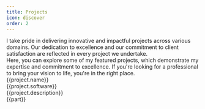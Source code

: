 ```yaml
---
title: Projects
icon: discover
order: 2
---
```


<div class="flex flex-column gap-4">
    <div>I take pride in delivering innovative and impactful projects across various domains. Our dedication to excellence and our commitment to client satisfaction are reflected in every project we undertake.</div>
    <div>Here, you can explore some of my featured projects, which demonstrate my expertise and commitment to excellence. If you're looking for a professional to bring your vision to life, you're in the right place.</div>
</div>

<div class="grid mt-4">
  <div class="surface-card shadow-1 m-2 p-2 flex flex-row" itemscope itemtype="https://schema.org/SoftwareApplication" v-for= "(project, index) in projects">
    <div class="col-6">
        <div class="text-md font-bold mt-4">
            <div itemprop="name">{{project.name}}</div> 
            <div class="text-xs mt-2" itemprop="operatingSystem">{{project.software}}</div>
        </div>
        <div class="mt-4">{{project.description}}</div>
        <div class="flex grid mt-4 p-2">
            <div v-for= "(part, i) in project.skills" class="mr-2 mb-2"> <Tag>{{part}}</Tag></div>
        </div>
    </div>
    <div class="col-6">
        <link itemprop="applicationCategory" :href="project.schema" />
        <a :href="project.link" target="_blank" class="w-full">
            <Image :src="project.img" class="" :alt="project.altText" width="100%"/>
        </a>
    </div>  
  </div>
</div>

<script setup lang="ts">
const projects= [
    {
        name: "Recipes",
        description: "Recipes - Social Network",
        skills: ["Javascript", "ES6", "Vue3", "Pinia","Vite","Axios","Express", "Responsive", "API integration", "MongoDB", "git", "EC2", "eslint", "prettier"],
        software: "Browser",
        schema: "https://schema.org/DeveloperApplication",
        link: "http://recipes-client.s3-website.ap-south-1.amazonaws.com/",
        img: "/img/projects/recepie.gif",
        class: "col-5",
        altText: "Recipes - Social Network | Recipes"
    },
    {
        name: "Tv maze",
        description: "TVmaze - Add TV information to your website or app.",
        skills: ["Javascript", "ES6", "VueJs", "Vuex","Vite","Axios","API integration", "Responsive", "API integration", "MongoDB", "git", "EC2", "eslint", "prettier"],
        software: "Browser",
        schema: "https://schema.org/DeveloperApplication",
        link: "https://heartstchr.github.io/tvmaze/",
        img: "/img/projects/tvmaze.gif",
        class: "col-5",
        altText: "TVmaze - Add TV information to your website or app. | Tv maze"
    },
    {
        name: "Catch That Bus",
        description: "Book Malaysia and Singapore Bus Ticket Online",
        skills: ["Javascript", "ES6", "VueJs", "Vuex","Vite","Axios","API integration", "Responsive", "ExpressJS", "MongoDB", "git", "EC2",  "eslint", "prettier"],
        software: "Browser",
        schema: "https://schema.org/DeveloperApplication",
        link: "https://m.catchthatbus.com",
        img: "/img/projects/catchthatbus.gif",
        class: "col-5",
        altText: "Book Malaysia and Singapore Bus Ticket Online | CatchThatBus"
    },
    {
        name: "Catch That Bus APP",
        description: "IOS app for booking Malaysia and Singapore Bus Ticket Online",
        skills: ["Cordova", "Javascript", "ES6", "VueJs", "Vuex","Axios","API integration", "Responsive", "ExpressJS", "MongoDB", "git","eslint", "prettier"],
        software: "IOS APP",
        schema: "https://schema.org/DeveloperApplication",
        link: "https://apps.apple.com/my/app/catchthatbus/id1025824078",
        img: "https://is1-ssl.mzstatic.com/image/thumb/Purple113/v4/ad/b9/3b/adb93b8f-08b6-ac23-8f9e-906f7b2529c2/pr_source.png/230x0w.png",
        class: "col-5",
        altText: "Book Malaysia and Singapore Bus Ticket Online | CatchThatBus"
    },
    {
        name: "Trokka Attraction",
        description: "Book Attractions and Tours for Your Next Holiday",
        skills: ["Javascript", "ES6", "VueJs", "Vuex","Axios","API integration", "Responsive", "ExpressJS", "MongoDB", "git", "EC2"],
        software: "Browser",
        schema: "https://schema.org/DeveloperApplication",
        link: "https://m.trokka.com/attraction",
        img: "/img/projects/trokka.gif",
        class: "col-5",
        altText: "Trokka.com | Book Attractions and Tours for Your Next Holiday"
    },
    {
        name: "klang Sentral",
        description: "Book Malaysia and Singapore Bus Ticket Online",
        software: "Browser",
        skills: ["NodeJS", "PHP"],
        schema: "https://schema.org/DeveloperApplication",
        link: "https://klangsentral.com/#/",
        img: "/img/projects/klang.gif",
        class: "col-12",
        altText: "Book Malaysia and Singapore Bus Ticket Online | klangsentral"
    },
    {
        name: "Command Line Dictionary",
        description: "CLI for Dictionary",
        software: "TERMINAL",
        skills: ["inquirer", "commander", "plop", "eslint", "prettier"],
        schema: "https://schema.org/DeveloperApplication",
        link: "https://github.com/heartstchr/dic",
        img: "/img/projects/dictionary.png",
        class: "col-12",
        altText: "CLI for Dictionary"
    },
    {
        name: "Partner Dashboard Upstox",
        description: "Open a Sub-Broker account with Upstox",
        skills: ["AngularJS", "MongoDB", "MSSQL", "LoopbackJS"],
        software: "Browser",
        schema: "https://schema.org/BusinessApplication",
        link: "https://upstox.com/sub-broker/",
        img: "/img/projects/partnerUpstox.png",
        class: "col-12",
        altText: "Open a Sub-Broker account with Upstox"
    },
    {
        name: "Open Demat Account for Upstox",
        description: "Open a Demat Account Online - Demat Account Opening at Upstox",
        skills: ["AngularJS", "MongoDB", "MSSQL", "LoopbackJS","Digital Ocean"],
        software: "Browser",
        schema: "https://schema.org/BusinessApplication",
        link: "https://upstox.com/open-demat-account/",
        img: "/img/projects/openDemat.png",
        class: "col-12",
        altText: "Open a Demat Account Online - Demat Account Opening at Upstox"
    },
    {
        name: "CallMatrix",
        description: "Call Intelligence, Marketing &amp; Analytics Platform",
        skills: ["NodeJS", "MongoDB", "MSSQL", "HapiJS","Digital Ocean"],
        software: "Browser",
        schema: "https://schema.org/BusinessApplication",
        link: "https://www.callmatrix.io/",
        img: "/img/projects/callmatrix.png",
        class: "col-12",
        altText: "CallMatrix - Call Intelligence, Marketing &amp; Analytics Platform"
    },
    {
        name: "Stock Market",
        description: "Consuming socket data and plot realtime d3 graph",
        skills: ["D3JS", "AngularJS", "NodeJS"],
        software: "Browser",
        schema: "https://schema.org/BusinessApplication",
        link: "https://github.com/heartstchr/StockMarket",
        img: "/img/projects/stocks.png",
        class: "col-5",
        altText: "Consuming socket data and plot realtime d3 graph"
    },
    {
        name: "Liqx App | Liqur delivery app",
        description: "UI design for liqur delivery app",
        skills: ["Photoshop", "CoralDraw"],
        software: "Photoshop",
        schema: "https://schema.org/BusinessApplication",
        link: "https://www.behance.net/gallery/74532693/Liqx",
        img: "/img/projects/liqx.png",
        class: "col-5",
        altText: "UI design for liqur delivery app"
    },
]
</script>
